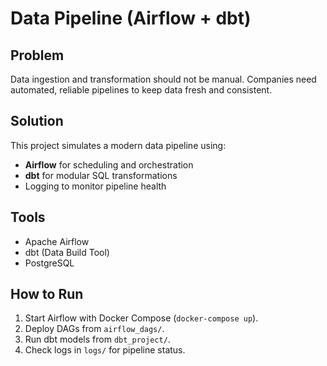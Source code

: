 # Data Pipeline (Airflow + dbt)

## Problem
Data ingestion and transformation should not be manual. Companies need automated, reliable pipelines to keep data fresh and consistent.

## Solution
This project simulates a modern data pipeline using:
- **Airflow** for scheduling and orchestration
- **dbt** for modular SQL transformations
- Logging to monitor pipeline health

## Tools
- Apache Airflow
- dbt (Data Build Tool)
- PostgreSQL

## How to Run
1. Start Airflow with Docker Compose (`docker-compose up`).
2. Deploy DAGs from `airflow_dags/`.
3. Run dbt models from `dbt_project/`.
4. Check logs in `logs/` for pipeline status.
